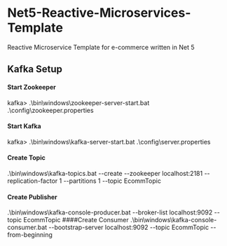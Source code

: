 # Net5-Reactive-Microservices-Template
Reactive Microservice Template for e-commerce written in Net 5

## Kafka Setup
#### Start Zookeeper
kafka> .\bin\windows\zookeeper-server-start.bat .\config\zookeeper.properties
#### Start Kafka
kafka> .\bin\windows\kafka-server-start.bat .\config\server.properties

#### Create Topic
.\bin\windows\kafka-topics.bat --create --zookeeper localhost:2181 --replication-factor 1 --partitions 1 --topic EcommTopic
#### Create Publisher
.\bin\windows\kafka-console-producer.bat --broker-list localhost:9092 --topic EcommTopic
####Create Consumer
.\bin\windows\kafka-console-consumer.bat --bootstrap-server localhost:9092 --topic EcommTopic --from-beginning

